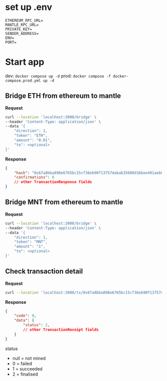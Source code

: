 # set up .env
```
ETHEREUM_RPC_URL=
MANTLE_RPC_URL=
PRIVATE_KEY=
SENDER_ADDRESS=
ENV=
PORT=
```

# Start app
dev: `docker compose up -d`
prod: `docker compose -f docker-compose.prod.yml up -d`

## Bridge ETH from ethereum to mantle
**Request**
```bash
curl --location 'localhost:3000/bridge' \
--header 'Content-Type: application/json' \
--data '{
    "direction": 1,
    "token": "ETH",
    "amount": "0.01",
    "to": <optional>
}'
```
**Response**
```json
{
    "hash": "0x67a8bba898e6765bc15cf36eb90f13757dabab35689d16bee491aeb04572dbea",
    "confirmations": 0
    // other TransactionResponse fields
}
```
## Bridge MNT from ethereum to mantle
**Request**
```bash
curl --location 'localhost:3000/bridge' \
--header 'Content-Type: application/json' \
--data '{
    "direction": 1,
    "token": "MNT",
    "amount": "1",
    "to": <optional>
}'
```

## Check transaction detail
**Request**
```bash
curl --location 'localhost:3000/tx/0x67a8bba898e6765bc15cf36eb90f13757dabab35689d16bee491aeb04572dbea'
```
**Response**
```json
{
    "code": 0,
    "data": {
        "status": 2,
        // other TransactionReceipt fields
    }
}
```
status
* null = not mined
* 0 = failed
* 1 = succeeded
* 2 = finalised